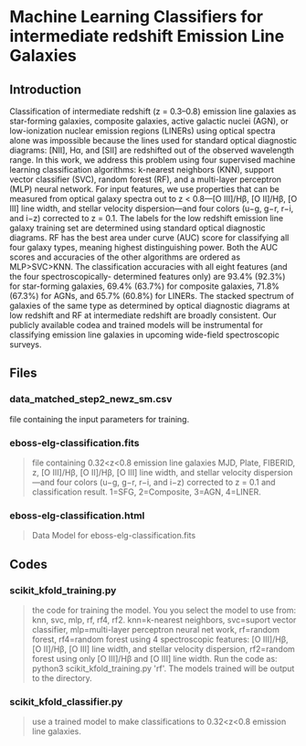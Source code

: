 # Machine Learning Classifiers for intermediate redshift Emission Line Galaxies

## Introduction
Classification of intermediate redshift (z = 0.3–0.8) emission line galaxies as star-forming galaxies, composite galaxies, active galactic nuclei (AGN), or low-ionization nuclear emission regions (LINERs) using optical spectra alone was impossible because the lines used for standard optical diagnostic diagrams: [NII], Hα, and [SII] are redshifted out of the observed wavelength range. In this work, we address this problem using four supervised machine learning classification algorithms: k-nearest neighbors (KNN), support vector classifier (SVC), random forest (RF), and a multi-layer perceptron (MLP) neural network. For input features, we use properties that can be measured from optical galaxy spectra out to z < 0.8—[O III]/Hβ, [O II]/Hβ, [O III] line width, and stellar velocity dispersion—and four colors (u−g, g−r, r−i, and i−z) corrected to z = 0.1. The labels for the low redshift emission line galaxy training set are determined using standard optical diagnostic diagrams. RF has the best area under curve (AUC) score for classifying all four galaxy types, meaning highest distinguishing power. Both the AUC scores and accuracies of the other algorithms are ordered as MLP>SVC>KNN. The classification accuracies with all eight features (and the four spectroscopically- determined features only) are 93.4% (92.3%) for star-forming galaxies, 69.4% (63.7%) for composite galaxies, 71.8% (67.3%) for AGNs, and 65.7% (60.8%) for LINERs. The stacked spectrum of galaxies of the same type as determined by optical diagnostic diagrams at low redshift and RF at intermediate redshift are broadly consistent. Our publicly available codea and trained models will be instrumental for classifying emission line galaxies in upcoming wide-field spectroscopic surveys.

## Files
### data_matched_step2_newz_sm.csv 
file containing the input parameters for training. 
### eboss-elg-classification.fits 
>file containing 0.32<z<0.8 emission line galaxies MJD, Plate, FIBERID, z, [O III]/Hβ, [O II]/Hβ, [O III] line width, and stellar velocity dispersion—and four colors (u−g, g−r, r−i, and i−z) corrected to z = 0.1 and classification result. 1=SFG, 2=Composite, 3=AGN, 4=LINER. 
### eboss-elg-classification.html
>Data Model for eboss-elg-classification.fits

## Codes
### scikit_kfold_training.py
>the code for training the model. You you select the model to use from: knn, svc, mlp, rf, rf4, rf2. knn=k-nearest neighbors, svc=suport vector classifier, mlp=multi-layer perceptron neural net work, rf=random forest, rf4=random forest using 4 spectroscopic features: [O III]/Hβ, [O II]/Hβ, [O III] line width, and stellar velocity dispersion, rf2=random forest using only [O III]/Hβ and [O III] line width. Run the code as: python3 scikit_kfold_training.py 'rf'. The models trained will be output to the directory. 
### scikit_kfold_classifier.py
>use a trained model to make classifications to 0.32<z<0.8 emission line galaxies.

